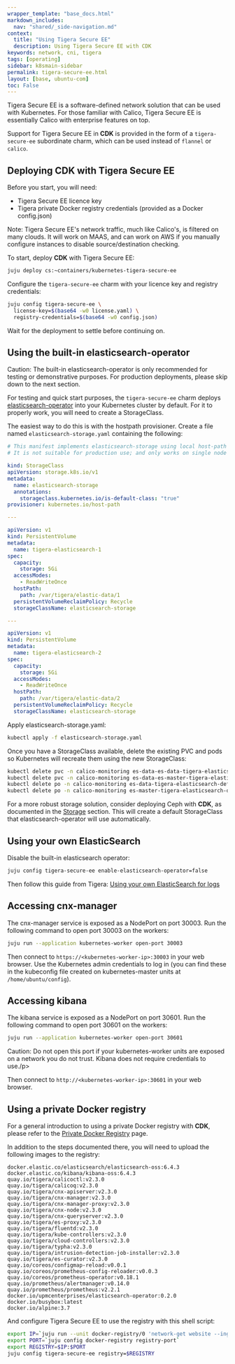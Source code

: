 ```yaml
---
wrapper_template: "base_docs.html"
markdown_includes:
  nav: "shared/_side-navigation.md"
context:
  title: "Using Tigera Secure EE"
  description: Using Tigera Secure EE with CDK
keywords: network, cni, tigera
tags: [operating]
sidebar: k8smain-sidebar
permalink: tigera-secure-ee.html
layout: [base, ubuntu-com]
toc: False
---
```


Tigera Secure EE is a software-defined network solution that can be used with
Kubernetes. For those familiar with Calico, Tigera Secure EE is essentially
Calico with enterprise features on top.

Support for Tigera Secure EE in **CDK** is provided in the form of a
`tigera-secure-ee` subordinate charm, which can be used instead of `flannel` or
`calico`.

## Deploying CDK with Tigera Secure EE

Before you start, you will need:

*  Tigera Secure EE licence key
*  Tigera private Docker registry credentials (provided as a Docker config.json)

<div class="p-notification--information">
  <p class="p-notification__response">
    <span class="p-notification__status">Note:</span>
    Tigera Secure EE's network traffic, much like Calico's, is filtered on
    many clouds. It will work on MAAS, and can work on AWS if you manually
    configure instances to disable source/destination checking.
  </p>
</div>


To start, deploy **CDK** with Tigera Secure EE:

```bash
juju deploy cs:~containers/kubernetes-tigera-secure-ee
```

Configure the `tigera-secure-ee` charm with your licence key and registry
credentials:

```bash
juju config tigera-secure-ee \
  license-key=$(base64 -w0 license.yaml) \
  registry-credentials=$(base64 -w0 config.json)
```

Wait for the deployment to settle before continuing on.

## Using the built-in elasticsearch-operator

<div class="p-notification--caution">
  <p class="p-notification__response">
    <span class="p-notification__status">Caution:</span>
     The built-in elasticsearch-operator is only recommended for testing or demonstrative
     purposes. For production deployments, please skip down to the next section.  </p>
</div>

For testing and quick start purposes, the `tigera-secure-ee` charm deploys
[elasticsearch-operator][] into your Kubernetes cluster by default. For it to
properly work, you will need to create a StorageClass.

The easiest way to do this is with the hostpath provisioner. Create a file named
`elasticsearch-storage.yaml` containing the following:

```yaml
# This manifest implements elasticsearch-storage using local host-path volumes.
# It is not suitable for production use; and only works on single node clusters.

kind: StorageClass
apiVersion: storage.k8s.io/v1
metadata:
  name: elasticsearch-storage
  annotations:
    storageclass.kubernetes.io/is-default-class: "true"
provisioner: kubernetes.io/host-path

---

apiVersion: v1
kind: PersistentVolume
metadata:
  name: tigera-elasticsearch-1
spec:
  capacity:
    storage: 5Gi
  accessModes:
    - ReadWriteOnce
  hostPath:
    path: /var/tigera/elastic-data/1
  persistentVolumeReclaimPolicy: Recycle
  storageClassName: elasticsearch-storage

---

apiVersion: v1
kind: PersistentVolume
metadata:
  name: tigera-elasticsearch-2
spec:
  capacity:
    storage: 5Gi
  accessModes:
    - ReadWriteOnce
  hostPath:
    path: /var/tigera/elastic-data/2
  persistentVolumeReclaimPolicy: Recycle
  storageClassName: elasticsearch-storage
```

Apply elasticsearch-storage.yaml:

```bash
kubectl apply -f elasticsearch-storage.yaml
```

Once you have a StorageClass available, delete the existing PVC and pods so
Kubernetes will recreate them using the new StorageClass:
```bash
kubectl delete pvc -n calico-monitoring es-data-es-data-tigera-elasticsearch-default-0
kubectl delete pvc -n calico-monitoring es-data-es-master-tigera-elasticsearch-default-0
kubectl delete po -n calico-monitoring es-data-tigera-elasticsearch-default-0
kubectl delete po -n calico-monitoring es-master-tigera-elasticsearch-default-0
```

For a more robust storage solution, consider deploying Ceph with **CDK**, as
documented in the [Storage][] section. This will create a default StorageClass
that elasticsearch-operator will use automatically.

## Using your own ElasticSearch

Disable the built-in elasticsearch operator:

```bash
juju config tigera-secure-ee enable-elasticsearch-operator=false
```

Then follow this guide from Tigera:
[Using your own ElasticSearch for logs][tigera byo-elasticsearch]

## Accessing cnx-manager

The cnx-manager service is exposed as a NodePort on port 30003. Run the
following command to open port 30003 on the workers:

```bash
juju run --application kubernetes-worker open-port 30003
```

Then connect to `https://<kubernetes-worker-ip>:30003` in your web browser. Use
the Kubernetes admin credentials to log in (you can find these in the kubeconfig
file created on kubernetes-master units at `/home/ubuntu/config`).

## Accessing kibana

The kibana service is exposed as a NodePort on port 30601. Run the following
command to open port 30601 on the workers:

```bash
juju run --application kubernetes-worker open-port 30601
```

<div class="p-notification--caution">
  <p class="p-notification__response">
    <span class="p-notification__status">Caution:</span>
    Do not open this port if your kubernetes-worker units are exposed on a
    network you do not trust. Kibana does not require credentials to use./p>
</div>

Then connect to `http://<kubernetes-worker-ip>:30601` in your web browser.

## Using a private Docker registry

For a general introduction to using a private Docker registry with **CDK**, please
refer to the [Private Docker Registry][] page.

In addition to the steps documented there, you will need to upload the
following images to the registry:

```no-highlight
docker.elastic.co/elasticsearch/elasticsearch-oss:6.4.3
docker.elastic.co/kibana/kibana-oss:6.4.3
quay.io/tigera/calicoctl:v2.3.0
quay.io/tigera/calicoq:v2.3.0
quay.io/tigera/cnx-apiserver:v2.3.0
quay.io/tigera/cnx-manager:v2.3.0
quay.io/tigera/cnx-manager-proxy:v2.3.0
quay.io/tigera/cnx-node:v2.3.0
quay.io/tigera/cnx-queryserver:v2.3.0
quay.io/tigera/es-proxy:v2.3.0
quay.io/tigera/fluentd:v2.3.0
quay.io/tigera/kube-controllers:v2.3.0
quay.io/tigera/cloud-controllers:v2.3.0
quay.io/tigera/typha:v2.3.0
quay.io/tigera/intrusion-detection-job-installer:v2.3.0
quay.io/tigera/es-curator:v2.3.0
quay.io/coreos/configmap-reload:v0.0.1
quay.io/coreos/prometheus-config-reloader:v0.0.3
quay.io/coreos/prometheus-operator:v0.18.1
quay.io/prometheus/alertmanager:v0.14.0
quay.io/prometheus/prometheus:v2.2.1
docker.io/upmcenterprises/elasticsearch-operator:0.2.0
docker.io/busybox:latest
docker.io/alpine:3.7
```

And configure Tigera Secure EE to use the registry with this shell script:

```bash
export IP=`juju run --unit docker-registry/0 'network-get website --ingress-address'`
export PORT=`juju config docker-registry registry-port`
export REGISTRY=$IP:$PORT
juju config tigera-secure-ee registry=$REGISTRY
```

<!-- LINKS -->

[elasticsearch-operator]: https://github.com/upmc-enterprises/elasticsearch-operator
[tigera byo-elasticsearch]: https://docs.tigera.io/v2.2/getting-started/kubernetes/installation/byo-elasticsearch
[storage]: /kubernetes/docs/storage
[private docker registry]: /kubernetes/docs/docker-registry
